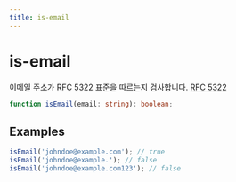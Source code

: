 ```yaml
---
title: is-email
---
```


# is-email

이메일 주소가 RFC 5322 표준을 따르는지 검사합니다. [RFC 5322](https://emailregex.com/)

```typescript
function isEmail(email: string): boolean;
```

## Examples

```typescript
isEmail('johndoe@example.com'); // true
isEmail('johndoe@example.'); // false
isEmail('johndoe@example.com123'); // false
```
